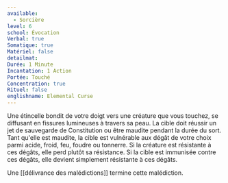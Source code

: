 ```yaml
---
available:
  - Sorcière
level: 6
school: Évocation
Verbal: true
Somatique: true
Matériel: false
detailmat: 
Durée: 1 Minute
Incantation: 1 Action
Portée: Touché
Concentration: true
Rituel: false
englishname: Elemental Curse
---
```

Une étincelle bondit de votre doigt vers une créature que vous touchez, se diffusant en fissures lumineuses à travers sa peau. La cible doit réussir un jet de sauvegarde de Constitution ou être maudite pendant la durée du sort. Tant qu'elle est maudite, la cible est vulnérable aux dégât de votre choix parmi acide, froid, feu, foudre ou tonnerre. Si la créature est résistante à ces dégâts, elle perd plutôt sa résistance. Si la cible est immunisée contre ces dégâts, elle devient simplement résistante à ces dégâts.

Une [[délivrance des malédictions]] termine cette malédiction.
